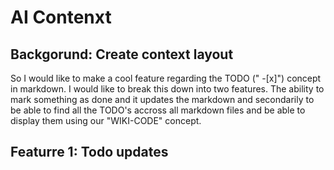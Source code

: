 # AI Contenxt

## Backgorund: Create context layout
So I would like to make a cool feature regarding the TODO (" -[x]") concept in markdown. I would like to break this down into two features. The ability to mark something as done and it updates the markdown and secondarily to be able to find all the TODO's accross all markdown files and be able to display them using our  "WIKI-CODE" concept.


## Featurre 1: Todo updates 
